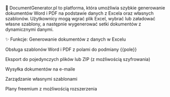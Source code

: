 📄 DocumentGenerator.pl
to platforma, która umożliwia szybkie generowanie dokumentów Word i PDF na podstawie danych z Excela oraz własnych szablonów. Użytkownicy mogą wgrać plik Excel, wybrać lub załadować własne szablony, a następnie wygenerować setki dokumentów z dynamicznymi danymi.

✨ Funkcje:
Generowanie dokumentów z danych w Excelu

Obsługa szablonów Word i PDF z polami do podmiany {{pole}}

Eksport do pojedynczych plików lub ZIP (z możliwością szyfrowania)

Wysyłka dokumentów na e-maile

Zarządzanie własnymi szablonami

Plany freemium z możliwością rozszerzenia

